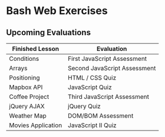 # Bash Web Exercises

## Upcoming Evaluations

<table>
    <thead>
    <tr>
        <th>Finished Lesson</th>
        <th>Evaluation</th>
    </tr>
    </thead>
    <tbody>
    <tr>
        <td>Conditions</td>
        <td>First JavaScript Assessment</td>
    </tr>
    <tr>
        <td>Arrays</td>
        <td>Second JavaScript Assessment</td>
    </tr>
    <tr>
        <td>Positioning</td>
        <td>HTML / CSS Quiz</td>
    </tr>
    <tr>
        <td>Mapbox API</td>
        <td>JavaScript Quiz</td>
    </tr>
    <tr>
        <td>Coffee Project</td>
        <td>Third JavaScript Assessment</td>
    </tr>
    <tr>
        <td>jQuery AJAX</td>
        <td>jQuery Quiz</td>
    </tr>
    <tr>
        <td>Weather Map</td>
        <td>DOM/BOM Assessment</td>
    </tr>
    <tr>
        <td>Movies Application</td>
        <td>JavaScript II Quiz</td>
    </tr>
    </tbody>
</table>